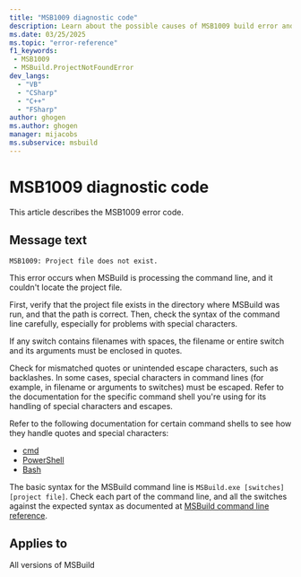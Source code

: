 ```yaml
---
title: "MSB1009 diagnostic code"
description: Learn about the possible causes of MSB1009 build error and get troubleshooting tips..
ms.date: 03/25/2025
ms.topic: "error-reference"
f1_keywords:
 - MSB1009
 - MSBuild.ProjectNotFoundError
dev_langs:
  - "VB"
  - "CSharp"
  - "C++"
  - "FSharp"
author: ghogen
ms.author: ghogen
manager: mijacobs
ms.subservice: msbuild
---
```


# MSB1009 diagnostic code

<!-- :::ErrorDefinitionDescription::: -->
<!-- :::editable-content name="introDescription"::: -->
This article describes the MSB1009 error code.
<!-- :::editable-content-end::: -->

## Message text

```output
MSB1009: Project file does not exist.
```

<!-- :::editable-content name="postOutputDescription"::: -->
<!--
{StrBegin="MSBUILD : error MSB1009: "}UE: This message does not need in-line parameters because the exception takes care of displaying the invalid arg.
      LOCALIZATION: The prefix "MSBUILD : error MSBxxxx:" should not be localized.
-->
This error occurs when MSBuild is processing the command line, and it couldn't locate the project file.

First, verify that the project file exists in the directory where MSBuild was run, and that the path is correct. Then, check the syntax of the command line carefully, especially for problems with special characters.

If any switch contains filenames with spaces, the filename or entire switch and its arguments must be enclosed in quotes.

Check for mismatched quotes or unintended escape characters, such as backlashes. In some cases, special characters in command lines (for example, in filename or arguments to switches) must be escaped. Refer to the documentation for the specific command shell you're using for its handling of special characters and escapes.

Refer to the following documentation for certain command shells to see how they handle quotes and special characters:

- [cmd](/windows-server/administration/windows-commands/cmd)
- [PowerShell](/powershell/module/microsoft.powershell.core/about/about_quoting_rules)
- [Bash](https://www.gnu.org/software/bash/manual/html_node/Quoting.html)

The basic syntax for the MSBuild command line is `MSBuild.exe [switches] [project file]`. Check each part of the command line, and all the switches against the expected syntax as documented at [MSBuild command line reference](../msbuild-command-line-reference.md).
<!-- :::editable-content-end::: -->
<!-- :::ErrorDefinitionDescription-end::: -->

## Applies to

All versions of MSBuild
